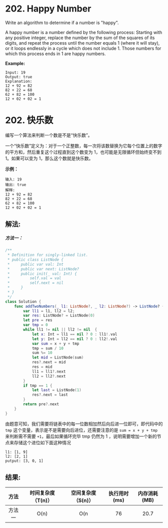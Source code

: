 
# 202. Happy Number
Write an algorithm to determine if a number is "happy".

A happy number is a number defined by the following process: Starting with any positive integer, replace the number by the sum of the squares of its digits, and repeat the process until the number equals 1 (where it will stay), or it loops endlessly in a cycle which does not include 1. Those numbers for which this process ends in 1 are happy numbers.

**Example:**
```
Input: 19
Output: true
Explanation: 
12 + 92 = 82
82 + 22 = 68
62 + 82 = 100
12 + 02 + 02 = 1
```

# 202. 快乐数
编写一个算法来判断一个数是不是“快乐数”。

一个“快乐数”定义为：对于一个正整数，每一次将该数替换为它每个位置上的数字的平方和，然后重复这个过程直到这个数变为 1，也可能是无限循环但始终变不到 1。如果可以变为 1，那么这个数就是快乐数。

**示例：**
```
输入: 19
输出: true
解释: 
12 + 92 = 82
82 + 22 = 68
62 + 82 = 100
12 + 02 + 02 = 1
```

## 解法:
##### 方法一：
```swift
/**
 * Definition for singly-linked list.
 * public class ListNode {
 *     public var val: Int
 *     public var next: ListNode?
 *     public init(_ val: Int) {
 *         self.val = val
 *         self.next = nil
 *     }
 * }
 */
class Solution {
    func addTwoNumbers(_ l1: ListNode?, _ l2: ListNode?) -> ListNode? {
        var ll1 = l1, ll2 = l2;
        var res: ListNode? = ListNode(0)
        let pre = res
        var tmp = 0
        while ll1 != nil || ll2 != nil  {
            let x: Int = ll1 == nil ? 0 : ll1!.val
            let y: Int = ll2 == nil ? 0 : ll2!.val
            var sum = x + y + tmp
            tmp = sum / 10
            sum %= 10
            let mid = ListNode(sum)
            res?.next = mid
            res = mid
            ll1 = ll1?.next
            ll2 = ll2?.next
        }
        if tmp == 1 {
            let last = ListNode(1)
            res?.next = last
        }
        return pre?.next
    }
}
```
由题意可知，我们需要将链表中的每一位数相加然后向后进一位即可，即代码中的 `tmp` 这个变量，表示是不是需要向后进位，还需要注意的是 `sum = x + y + tmp` 来判断需不需要 `+1`，最后如果循环完毕 tmp 仍然为 1 ，说明需要增加一个新的节点来存储这个进位如下面这种情况
```
l1: [1, 9]
l2: [2, 1]
putput: [3, 0, 1]
```

## 结果:
| 方法 | 时间复杂度（T(n)） | 空间复杂度（S(n)） | 执行用时(ms) | 内存消耗(MB) |
|:-------:|:-------:|:-------:|:-------:|:-------:|
| 方法一 |   O(n)  | O(n |  76  | 20.7 |

